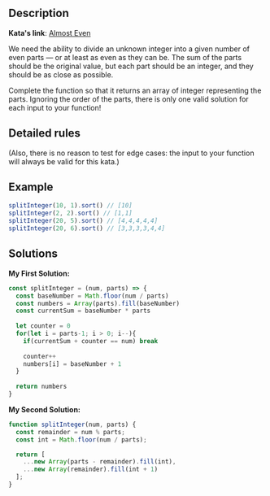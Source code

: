## Description

**Kata's link**: [Almost Even](https://www.codewars.com/kata/529e2e1f16cb0fcccb000a6b)

We need the ability to divide an unknown integer into a given number of even parts — or at least as even as they can be. The sum of the parts should be the original value, but each part should be an integer, and they should be as close as possible.

Complete the function so that it returns an array of integer representing the parts. Ignoring the order of the parts, there is only one valid solution for each input to your function!


## Detailed rules

(Also, there is no reason to test for edge cases: the input to your function will always be valid for this kata.)

## Example

```js
splitInteger(10, 1).sort() // [10]
splitInteger(2, 2).sort() // [1,1]
splitInteger(20, 5).sort() // [4,4,4,4,4]
splitInteger(20, 6).sort() // [3,3,3,3,4,4]
```

## Solutions

**My First Solution:**

```js
const splitInteger = (num, parts) => {
  const baseNumber = Math.floor(num / parts)
  const numbers = Array(parts).fill(baseNumber)
  const currentSum = baseNumber * parts
  
  let counter = 0
  for(let i = parts-1; i > 0; i--){
    if(currentSum + counter == num) break
    
    counter++
    numbers[i] = baseNumber + 1
  }
  
  return numbers
}
```

**My Second Solution:**

```js
function splitInteger(num, parts) {
  const remainder = num % parts;
  const int = Math.floor(num / parts);

  return [
    ...new Array(parts - remainder).fill(int),
    ...new Array(remainder).fill(int + 1)
  ];
}
```


